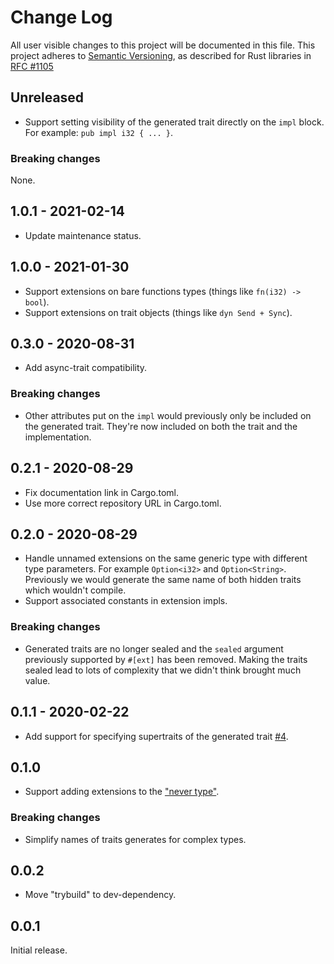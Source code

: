 # Change Log

All user visible changes to this project will be documented in this file.
This project adheres to [Semantic Versioning](http://semver.org/), as described
for Rust libraries in [RFC #1105](https://github.com/rust-lang/rfcs/blob/master/text/1105-api-evolution.md)

## Unreleased

- Support setting visibility of the generated trait directly on the `impl`
  block. For example: `pub impl i32 { ... }`.

### Breaking changes

None.

## 1.0.1 - 2021-02-14

- Update maintenance status.

## 1.0.0 - 2021-01-30

- Support extensions on bare functions types (things like `fn(i32) -> bool`).
- Support extensions on trait objects (things like `dyn Send + Sync`).

## 0.3.0 - 2020-08-31

- Add async-trait compatibility.

### Breaking changes

- Other attributes put on the `impl` would previously only be included on the generated trait. They're now included on both the trait and the implementation.

## 0.2.1 - 2020-08-29

- Fix documentation link in Cargo.toml.
- Use more correct repository URL in Cargo.toml.

## 0.2.0 - 2020-08-29

- Handle unnamed extensions on the same generic type with different type parameters. For example `Option<i32>` and `Option<String>`. Previously we would generate the same name of both hidden traits which wouldn't compile.
- Support associated constants in extension impls.

### Breaking changes

- Generated traits are no longer sealed and the `sealed` argument previously supported by `#[ext]` has been removed. Making the traits sealed lead to lots of complexity that we didn't think brought much value.

## 0.1.1 - 2020-02-22

- Add support for specifying supertraits of the generated trait [#4](https://github.com/davidpdrsn/extend/pull/4).

## 0.1.0

- Support adding extensions to the ["never type"](https://doc.rust-lang.org/std/primitive.never.html).

### Breaking changes

- Simplify names of traits generates for complex types.

## 0.0.2

- Move "trybuild" to dev-dependency.

## 0.0.1

Initial release.
